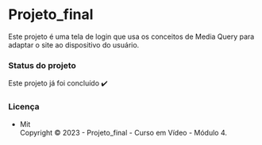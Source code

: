 # Projeto_final

Este projeto é uma tela de login que usa os conceitos de Media Query para adaptar o site ao dispositivo do usuário.

### Status do projeto

Este projeto já foi concluído :heavy_check_mark:

### Licença

- Mit <br>
Copyright ©️ 2023 - Projeto_final - Curso em Vídeo - Módulo 4.
